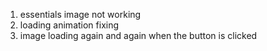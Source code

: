 1. essentials image not working
2. loading animation fixing
3. image loading again and again when the button is clicked
